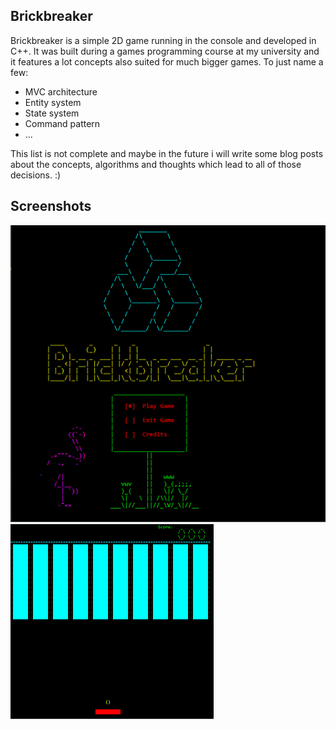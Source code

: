 ## Brickbreaker
Brickbreaker is a simple 2D game running in the console and developed in C++. It was built during a games programming course at my university and it features a lot concepts also suited for much bigger games. To just name a few:
* MVC architecture
* Entity system
* State system
* Command pattern
* ...

This list is not complete and maybe in the future i will write some blog posts about the concepts, algorithms and thoughts which lead to all of those decisions. :)

## Screenshots
![Menu screenshot](https://github.com/thoomi/brickbreaker/blob/master/docs/screenshots/menu.PNG)
![Gameplay screenshot](https://github.com/thoomi/brickbreaker/blob/master/docs/screenshots/gameplay.PNG)
